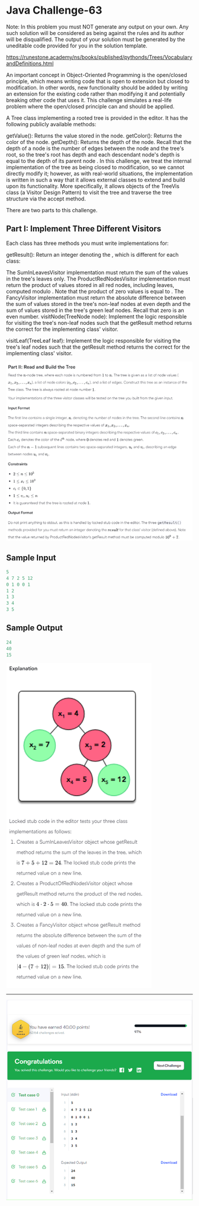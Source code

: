 # Java Challenge-63

Note: In this problem you must NOT generate any output on your own. Any such solution will be considered as being against the rules and its author will be disqualified. The output of your solution must be generated by the uneditable code provided for you in the solution template.

https://runestone.academy/ns/books/published/pythonds/Trees/VocabularyandDefinitions.html

An important concept in Object-Oriented Programming is the open/closed principle, which means writing code that is open to extension but closed to modification. In other words, new functionality should be added by writing an extension for the existing code rather than modifying it and potentially breaking other code that uses it. This challenge simulates a real-life problem where the open/closed principle can and should be applied.

A Tree class implementing a rooted tree is provided in the editor. It has the following publicly available methods:

getValue(): Returns the value stored in the node.
getColor(): Returns the color of the node.
getDepth(): Returns the depth of the node. Recall that the depth of a node is the number of edges between the node and the tree's root, so the tree's root has depth  and each descendant node's depth is equal to the depth of its parent node .
In this challenge, we treat the internal implementation of the tree as being closed to modification, so we cannot directly modify it; however, as with real-world situations, the implementation is written in such a way that it allows external classes to extend and build upon its functionality. More specifically, it allows objects of the TreeVis class (a Visitor Design Pattern) to visit the tree and traverse the tree structure via the accept method.

There are two parts to this challenge.

## Part I: Implement Three Different Visitors

Each class has three methods you must write implementations for:

getResult(): Return an integer denoting the , which is different for each class:

The SumInLeavesVisitor implementation must return the sum of the values in the tree's leaves only.
The ProductRedNodesVisitor implementation must return the product of values stored in all red nodes, including leaves, computed modulo . Note that the product of zero values is equal to .
The FancyVisitor implementation must return the absolute difference between the sum of values stored in the tree's non-leaf nodes at even depth and the sum of values stored in the tree's green leaf nodes. Recall that zero is an even number.
visitNode(TreeNode node): Implement the logic responsible for visiting the tree's non-leaf nodes such that the getResult method returns the correct  for the implementing class' visitor.

visitLeaf(TreeLeaf leaf): Implement the logic responsible for visiting the tree's leaf nodes such that the getResult method returns the correct  for the implementing class' visitor.

![IMG](./img/_63_01.png)


## Sample Input

```java
5
4 7 2 5 12
0 1 0 0 1
1 2
1 3
3 4
3 5
```

## Sample Output

```java
24
40
15
```
![IMG](./img/_63_02.png)

___


![IMG](./img/_63_03.png)

